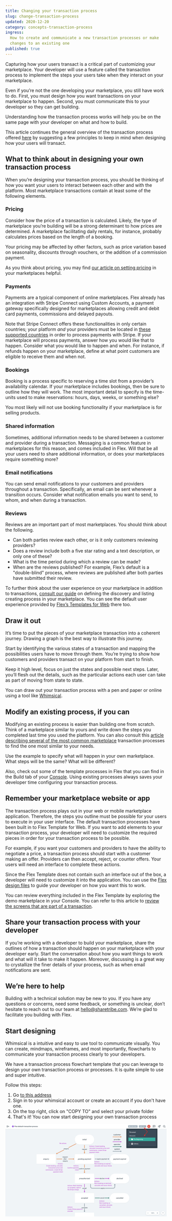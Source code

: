 ```yaml
---
title: Changing your transaction process
slug: change-transaction-process
updated: 2020-12-20
category: concepts-transaction-process
ingress:
  How to create and communicate a new transaction processes or make
  changes to an existing one
published: true
---
```


Capturing how your users transact is a critical part of customizing your
marketplace. Your developer will use a feature called the transaction
process to implement the steps your users take when they interact on
your marketplace.

Even if you’re not the one developing your marketplace, you still have
work to do. First, you must design how you want transactions on your
marketplace to happen. Second, you must communicate this to your
developer so they can get building.

Understanding how the transaction process works will help you be on the
same page with your developer on what and how to build.

This article continues the general overview of the transaction process
offered [here](/concepts/transaction-process/) by suggesting a few
principles to keep in mind when designing how your users will transact.

## What to think about in designing your own transaction process

When you’re designing your transaction process, you should be thinking
of how you want your users to interact between each other and with the
platform. Most marketplace transactions contain at least some of the
following elements.

### Pricing

Consider how the price of a transaction is calculated. Likely, the type
of marketplace you’re building will be a strong determinant to how
prices are determined. A marketplace facilitating daily rentals, for
instance, probably calculates prices based on the length of a booking.

Your pricing may be affected by other factors, such as price variation
based on seasonality, discounts through vouchers, or the addition of a
commission payment.

As you think about pricing, you may find
[our article on setting pricing](https://www.sharetribe.com/academy/how-to-set-pricing-in-your-marketplace/)
in your marketplaces helpful.

### Payments

Payments are a typical component of online marketplaces. Flex already
has an integration with Stripe Connect using Custom Accounts, a payment
gateway specifically designed for marketplaces allowing credit and debit
card payments, commissions and delayed payouts.

Note that Stripe Connect offers these functionalities in only certain
countries; your platform _and_ your providers must be located in
[these supported countries](https://stripe.com/docs/connect/custom-accounts#requirements)
in order to process payments with Stripe. If your marketplace will
process payments, answer how you would like that to happen. Consider
what you would like to happen and when. For instance, if refunds happen
on your marketplace, define at what point customers are eligible to
receive them and when not.

### Bookings

Booking is a process specific to reserving a time slot from a provider’s
availability calendar. If your marketplace includes bookings, then be
sure to outline how they will work. The most important detail to specify
is the time-units used to make reservations: hours, days, weeks, or
something else?

You most likely will not use booking functionality if your marketplace
is for selling products.

### Shared information

Sometimes, additional information needs to be shared between a customer
and provider during a transaction. Messaging is a common feature in
marketplaces for this reason, and comes included in Flex. Will that be
all your users need to share additional information, or does your
marketplaces require something more?

### Email notifications

You can send email notifications to your customers and providers
throughout a transaction. Specifically, an email can be sent whenever a
transition occurs. Consider what notification emails you want to send,
to whom, and when during a transaction.

### Reviews

Reviews are an important part of most marketplaces. You should think
about the following.

- Can both parties review each other, or is it only customers reviewing
  providers?
- Does a review include both a five star rating and a text description,
  or only one of these?
- What is the time period during which a review can be made?
- When are the reviews published? For example, Flex’s default is a
  "double-blind" process, where reviews are published after both parties
  have submitted their review.

To further think about the user experience on your marketplace in
addition to transactions,
[consult our guide](/design-toolkit/what-are-user-journeys/) on defining
the discovery and listing creating process in your marketplace. You can
see the default user experience provided by
[Flex’s Templates for Web](/operator-guides/concepts/#flex-templates-for-web-ftw)
there too.

## Draw it out

It’s time to put the pieces of your marketplace transaction into a
coherent journey. Drawing a graph is the best way to illustrate this
journey.

Start by identifying the various states of a transaction and mapping the
possibilities users have to move through them. You’re trying to show how
customers and providers transact on your platform from start to finish.

Keep it high level, focus on just the states and possible next steps.
Later, you’ll flesh out the details, such as the particular actions each
user can take as part of moving from state to state.

You can draw out your transaction process with a pen and paper or online
using a tool like
[Whimsical](/concepts/change-transaction-process/#start-designing).

## Modify an existing process, if you can

Modifying an existing process is easier than building one from scratch.
Think of a marketplace similar to yours and write down the steps you
completed last time you used the platform. You can also consult this
[article describing several of the most common marketplace](https://www.sharetribe.com/academy/design-booking-flow-service-marketplace/)
transaction processes to find the one most similar to your needs.

Use the example to specify what will happen in your own marketplace.
What steps will be the same? What will be different?

Also, check out some of the template processes in Flex that you can find
in the Build tab of your
[Console](https://flex-console.sharetribe.com/). Using existing
processes always saves your developer time configuring your transaction
process.

## Remember your marketplace website or app

The transaction process plays out in your web or mobile marketplace
application. Therefore, the steps you outline must be possible for your
users to execute in your user interface. The default transaction
processes have been built in to Flex Template for Web. If you want to
add elements to your transaction process, your developer will need to
customize the required pieces in order for your transaction process to
be possible.

For example, if you want your customers and providers to have the
ability to negotiate a price, a transaction process should start with a
customer making an offer. Providers can then accept, reject, or counter
offers. Your users will need an interface to complete these actions.

Since the Flex Template does not contain such an interface out of the
box, a developer will need to customize it into the application. You can
use the [Flex design files](/design-toolkit/design-files/) to guide your
developer on how you want this to work.

You can review everything included in the Flex Template by exploring the
demo marketplace in your Console. You can refer to this article to
[review the screens that are part of a transaction](/design-toolkit/your-user-journey-a-guide/#transaction-process).

## Share your transaction process with your developer

If you’re working with a developer to build your marketplace, share the
outlines of how a transaction should happen on your marketplace with
your developer early. Start the conversation about how you want things
to work and what will it take to make it happen. Moreover, discussing is
a great way to crystallize the finer details of your process, such as
when email notifications are sent.

## We’re here to help

Building with a technical solution may be new to you. If you have any
questions or concerns, need some feedback, or something is unclear,
don’t hesitate to reach out to our team at hello@sharetribe.com. We’re
glad to facilitate you building with Flex.

## Start designing

Whimsical is a intuitive and easy to use tool to communicate visually.
You can create, mindmaps, wireframes, and most importantly, flowcharts
to communicate your transaction process clearly to your developers.

We have a transaction process flowchart template that you can leverage
to design your own transaction process or processes. It is quite simple
to use and super intuitive.

Follow this steps:

1. Go
   [to this address](https://whimsical.com/flex-default-transaction-process-GDRUyuF7M5nMSte6rfwNuc)
2. Sign in to your whimsical account or create an account if you don't
   have one.
3. On the top right, click on "COPY TO" and select your private folder
4. That's it! You can now start designing your own transaction process

![How to copy the project](./copy-whimsical-project.png)
